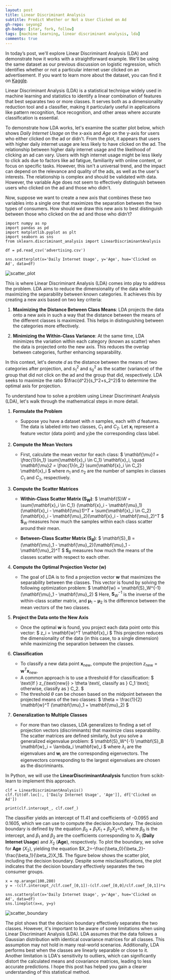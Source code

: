 ```yaml
---
layout: post
title: Linear Discriminant Analysis
subtitle: Predict Whether or Not a User Clicked on Ad
gh-repo: seyong2
gh-badge: [star, fork, follow]
tags: [machine learning, linear discriminant analysis, lda]
comments: true
---
```


In today’s post, we'll explore Linear Discriminant Analysis (LDA) and demonstrate how it works with a straightforward example. We'll be using the same dataset as our previous discussion on logistic regression, which identifies whether or not a particular internet user clicked on an advertisement. If you want to learn more about the dataset, you can find it on [Kaggle](https://www.kaggle.com/datasets/gabrielsantello/advertisement-click-on-ad).

Linear Discriminant Analysis (LDA) is a statistical technique widely used in machine learning and statistics to identify a linear combination of features that best separates two or more classes. It serves both as a dimensionality reduction tool and a classifier, making it particularly useful in applications like pattern recognition, face recognition, and other areas where accurate classification is essential.

To demonstrate how LDA works, let's examine the scatter plot below, which shows $Daily$ $Internet$ $Usage$ on the x-axis and $Age$ on the y-axis for users who either clicked on the ad or didn't. From the plot, it appears that users with higher daily internet usage are less likely to have clicked on the ad. The relationship between higher daily internet usage and the likelihood of clicking an ad can vary. Users with high internet usage might be less likely to click ads due to factors like ad fatigue, familiarity with online content, or focus on specific tasks. However, this isn't a universal trend, and the impact can depend on the relevance and quality of the ads, as well as the user's interests. The relationship is complex and should be validated with data. However, the variable Age does not seem to effectively distinguish between users who clicked on the ad and those who didn't.

Now, suppose we want to create a new axis that combines these two variables into a single one that maximizes the separation between the two types of consumers. How should we draw this new axis to best distinguish between those who clicked on the ad and those who didn’t?

```
import numpy as np
import pandas as pd
import matplotlib.pyplot as plt
import seaborn as sns
from sklearn.discriminant_analysis import LinearDiscriminantAnalysis

df = pd.read_csv('advertising.csv')

sns.scatterplot(x='Daily Internet Usage', y='Age', hue='Clicked on Ad', data=df)
```

![scatter_plot](https://github.com/seyong2/seyong2.github.io/blob/master/assets/img/figures_lda/scatterplot.png?raw=true)

This is where Linear Discriminant Analysis (LDA) comes into play to address the problem. LDA aims to reduce the dimensionality of the data while maximizing the separability between known categories. It achieves this by creating a new axis based on two key criteria:

1. **Maximizing the Distance Between Class Means**: LDA projects the data onto a new axis in such a way that the distance between the means of the different classes is maximized. This helps in distinguishing between the categories more effectively.

2. **Minimizing the Within-Class Variance**: At the same time, LDA minimizes the variation within each category (known as scatter) when the data is projected onto the new axis. This reduces the overlap between categories, further enhancing separability.

In this context, let's denote $d$ as the distance between the means of two categories after projection, and $s_1^2$ and $s_0^2$ as the scatter (variance) of the group that did not click on the ad and the group that did, respectively. LDA seeks to maximize the ratio $\frac{d^2}{s_1^2+s_2^2}$ to determine the optimal axis for projection.

To understand how to solve a problem using Linear Discriminant Analysis (LDA), let's walk through the mathematical steps in more detail. 

1. **Formulate the Problem**
   - Suppose you have a dataset with $n$ samples, each with $d$ features. The data is labeled into two classes, $C_1$ and $C_2$. Let $\mathbf{x}_i$ represent a feature vector (data point) and $y_i$be the corresponding class label.

3. **Compute the Mean Vectors**
   - First, calculate the mean vector for each class:
     $
     \mathbf{\mu}_1 = \frac{1}{n_1} \sum_{\mathbf{x}_i \in C_1} \mathbf{x}_i, \quad \mathbf{\mu}_2 = \frac{1}{n_2} \sum_{\mathbf{x}_i \in C_2} \mathbf{x}_i
     $
     where $n_1$ and $n_2$ are the number of samples in classes $C_1$ and $C_2$, respectively.

3. **Compute the Scatter Matrices**

   - **Within-Class Scatter Matrix ($\mathbf{S}_W$)**:
     $
     \mathbf{S}_W = \sum_{\mathbf{x}_i \in C_1} (\mathbf{x}_i - \mathbf{\mu}_1)(\mathbf{x}_i - \mathbf{\mu}_1)^T + \sum_{\mathbf{x}_i \in C_2} (\mathbf{x}_i - \mathbf{\mu}_2)(\mathbf{x}_i - \mathbf{\mu}_2)^T
     $
     $\mathbf{S}_W$ measures how much the samples within each class scatter around their mean.

   - **Between-Class Scatter Matrix ($\mathbf{S}_B$)**:
     $
     \mathbf{S}_B = (\mathbf{\mu}_1 - \mathbf{\mu}_2)(\mathbf{\mu}_1 - \mathbf{\mu}_2)^T
     $
     $\mathbf{S}_B$ measures how much the means of the classes scatter with respect to each other.

4. **Compute the Optimal Projection Vector ($\mathbf{w}$)**
   - The goal of LDA is to find a projection vector $\mathbf{w}$ that maximizes the separability between the classes. This vector is found by solving the following optimization problem:
     $
     \mathbf{w} = \mathbf{S}_W^{-1} (\mathbf{\mu}_1 - \mathbf{\mu}_2)
     $
     Here, $\mathbf{S}_W^{-1}$ is the inverse of the within-class scatter matrix, and $\mathbf{\mu}_1 - \mathbf{\mu}_2$ is the difference between the mean vectors of the two classes.

5. **Project the Data onto the New Axis**
   - Once the optimal $\mathbf{w}$ is found, you project each data point onto this vector:
     $
     z_i = \mathbf{w}^T \mathbf{x}_i
     $
     This projection reduces the dimensionality of the data (in this case, to a single dimension) while maximizing the separation between the classes.

6. **Classification**
   - To classify a new data point $\mathbf{x}_{\text{new}}$, compute the projection $z_{\text{new}} = \mathbf{w}^T \mathbf{x}_{\text{new}}$.
   - A common approach is to use a threshold $\theta$ for classification:
     $
     \text{If } z_{\text{new}} > \theta \text{, classify as } C_1 \text{; otherwise, classify as } C_2.
     $
   - The threshold $\theta$ can be chosen based on the midpoint between the projected means of the two classes:
     $
     \theta = \frac{1}{2} \mathbf{w}^T (\mathbf{\mu}_1 + \mathbf{\mu}_2)
     $

7. **Generalization to Multiple Classes**
   - For more than two classes, LDA generalizes to finding a set of projection vectors (discriminants) that maximize class separability. The scatter matrices are defined similarly, but you solve a generalized eigenvalue problem:
     $
     \mathbf{S}_W^{-1} \mathbf{S}_B \mathbf{w}_i = \lambda_i \mathbf{w}_i
     $
     where $\lambda_i$ are the eigenvalues and $\mathbf{w}_i$ are the corresponding eigenvectors. The eigenvectors corresponding to the largest eigenvalues are chosen as the discriminants.

In Python, we will use the **LinearDiscriminantAnalysis** function from scikit-learn to implement this approach.

```
clf = LinearDiscriminantAnalysis()
clf.fit(df.loc[:, ['Daily Internet Usage', 'Age']], df['Clicked on Ad'])

print(clf.intercept_, clf.coef_)
```

The classifier yields an intercept of 11.41 and coefficients of -0.0955 and 0.1605, which we can use to compute the decision boundary. The decision boundary is defined by the equation $\beta_0+\beta_1X_1+\beta_2X_2$=0, where $\beta_0$ is the intercept, and $\beta_1$ and $\beta_2$ are the coefficients corresponding to $X_1$ (**Daily Internet Usage**) and $X_2$ (**Age**), respectively. To plot the boundary, we solve for **Age** ($X_2$), yielding the equation $X_2=-\frac{\beta_0}{\beta_2}-\frac{\beta_1}{\beta_2}X_1$. The figure below shows the scatter plot, including the decision boundary. Despite some misclassifications, the plot indicates that the decision boundary effectively separates the two consumer groups.

```
x = np.arange(100,280)
y = -(clf.intercept_/clf.coef_[0,1])-(clf.coef_[0,0]/clf.coef_[0,1])*x

sns.scatterplot(x='Daily Internet Usage', y='Age', hue='Clicked on Ad', data=df)
sns.lineplot(x=x, y=y)
```

![scatter_boundary](https://github.com/seyong2/seyong2.github.io/blob/master/assets/img/figures_lda/scatterplot_boundary.png?raw=true)

The plot shows that the decision boundary effectively separates the two classes. However, it's important to be aware of some limitations when using Linear Discriminant Analysis (LDA). LDA assumes that the data follows a Gaussian distribution with identical covariance matrices for all classes. This assumption may not hold in many real-world scenarios. Additionally, LDA performs best when the classes are linearly separable or close to it. Another limitation is LDA's sensitivity to outliers, which can significantly distort the calculated means and covariance matrices, leading to less accurate predictions. I hope this post has helped you gain a clearer understanding of this statistical method.

